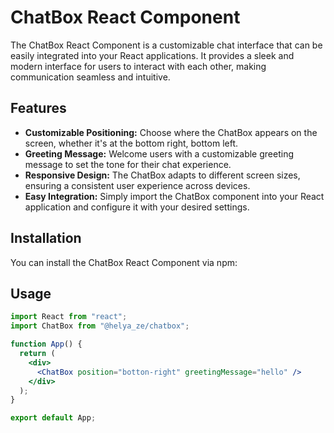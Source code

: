 # ChatBox React Component

The ChatBox React Component is a customizable chat interface that can be easily integrated into your React applications. It provides a sleek and modern interface for users to interact with each other, making communication seamless and intuitive.

## Features

- **Customizable Positioning:** Choose where the ChatBox appears on the screen, whether it's at the bottom right, bottom left.
- **Greeting Message:** Welcome users with a customizable greeting message to set the tone for their chat experience.
- **Responsive Design:** The ChatBox adapts to different screen sizes, ensuring a consistent user experience across devices.
- **Easy Integration:** Simply import the ChatBox component into your React application and configure it with your desired settings.

## Installation

You can install the ChatBox React Component via npm:

## Usage

```jsx
import React from "react";
import ChatBox from "@helya_ze/chatbox";

function App() {
  return (
    <div>
      <ChatBox position="botton-right" greetingMessage="hello" />
    </div>
  );
}

export default App;
```
